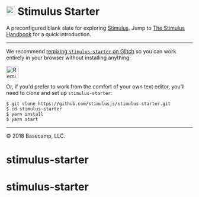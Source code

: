 # <img src="https://raw.githubusercontent.com/stimulusjs/stimulus/master/assets/logo.svg?sanitize=true" width="24" height="24" alt="Stimulus"> Stimulus Starter

A preconfigured blank slate for exploring [Stimulus](https://github.com/stimulusjs/stimulus). Jump to [The Stimulus Handbook](https://github.com/stimulusjs/stimulus/blob/master/handbook/README.md) for a quick introduction.

---

We recommend [remixing `stimulus-starter` on Glitch](https://glitch.com/edit/#!/remix/stimulus-starter) so you can work entirely in your browser without installing anything:

[<img src="https://cdn.glitch.com/2bdfb3f8-05ef-4035-a06e-2043962a3a13%2Fremix%402x.png?1513093958726" alt="Remix on Glitch" aria-label="remix" height="33">](https://glitch.com/edit/#!/remix/stimulus-starter)

Or, if you'd prefer to work from the comfort of your own text editor, you'll need to clone and set up `stimulus-starter`:

```
$ git clone https://github.com/stimulusjs/stimulus-starter.git
$ cd stimulus-starter
$ yarn install
$ yarn start
```

---

© 2018 Basecamp, LLC.
# stimulus-starter
# stimulus-starter
